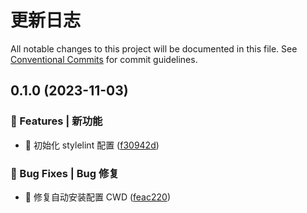 # 更新日志

All notable changes to this project will be documented in this file.
See [Conventional Commits](https://conventionalcommits.org) for commit guidelines.

## 0.1.0 (2023-11-03)

### 🎸 Features | 新功能

- 🎸 初始化 stylelint 配置 ([f30942d](https://github.com/draco-china/draco-lab/blob/main/tools/stylelint/commit/f30942d412da01643ebd69b690d52680359b3cab))

### 🐛 Bug Fixes | Bug 修复

- 🐛 修复自动安装配置 CWD ([feac220](https://github.com/draco-china/draco-lab/blob/main/tools/stylelint/commit/feac2200304ed9fb9faa7e8346ff271b0823f553))
